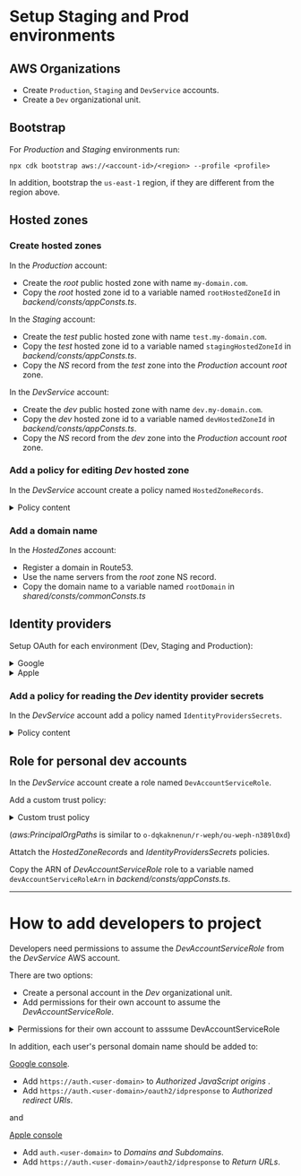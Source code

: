 # Setup Staging and Prod environments

## AWS Organizations
* Create `Production`, `Staging` and `DevService` accounts.
* Create a `Dev` organizational unit.

## Bootstrap

For *Production* and *Staging* environments run:

`npx cdk bootstrap aws://<account-id>/<region> --profile <profile>`

In addition, bootstrap the `us-east-1` region, if they are different from the region above.

## Hosted zones

### Create hosted zones

In the *Production* account:
* Create the *root* public hosted zone with name `my-domain.com`.
* Copy the *root* hosted zone id to a variable named `rootHostedZoneId` in *backend/consts/appConsts.ts*.

In the *Staging* account:
* Create the *test* public hosted zone with name `test.my-domain.com`.
* Copy the *test* hosted zone id to a variable named `stagingHostedZoneId` in *backend/consts/appConsts.ts*.
* Copy the *NS* record from the *test* zone into the *Production* account *root* zone.

In the *DevService* account:
* Create the *dev* public hosted zone with name `dev.my-domain.com`.
* Copy the *dev* hosted zone id to a variable named `devHostedZoneId` in *backend/consts/appConsts.ts*.
* Copy the *NS* record from the *dev* zone into the *Production* account *root* zone.

### Add a policy for editing *Dev* hosted zone

In the *DevService* account create a policy named `HostedZoneRecords`.

<details>
    <summary>Policy content</summary>

    {
        "Version": "2012-10-17",
        "Statement": [
            {
                "Effect": "Allow",
                "Action": "route53:ChangeResourceRecordSets",
                "Resource": "arn:aws:route53:::hostedzone/DEV_HOSTED_ZONE_ID"
            },
            {
                "Effect": "Allow",
                "Action": "route53:ListHostedZonesByName",
                "Resourcthee": "*"
            }
        ]
    }
</details>

### Add a domain name

In the *HostedZones* account:

* Register a domain in Route53.
* Use the name servers from the *root* zone NS record.
* Copy the domain name to a variable named `rootDomain` in *shared/consts/commonConsts.ts*

## Identity providers

Setup OAuth for each environment (Dev, Staging and Production):

<details>
<summary>Google</summary>

1. Go to [Credentials](https://console.cloud.google.com/apis/credentials) in *Google Cloud*.
2. Click *Create credentials* > *OAuth client ID*.
3. Select the *Web application* type.
4. Add `https://auth.<domain>` to *Authorized JavaScript origins* .
5. Add `https://auth.<domain>/oauth2/idpresponse` to *Authorized redirect URIs*.
6. Copy *Client ID* to variables named `googleClientIdDev`, `googleClientIdStaging` and `googleClientIdProd` in *backend/consts/appConsts.ts*.
7. In the AWS accounts (*DevService*, *Staging* and *Production) add a string parameter to *Parameter store* (for *DevService* use a **secure** string) and put the *Client secret* in it.
8. Copy the name of the string parameter to a single variable named `googleClientSecretParamName` in *backend/consts/appConsts.ts*.
</details>

<details>
<summary>Apple</summary>

1. Go to your [Apple developer account](https://developer.apple.com/account).
2. Go to *Certificates, Identifiers & Profiles* > *Identifiers*
3. Add a new identifier for each environment (*Dev*, *Stage*, *Prod*).
4. Choose *App IDs*.
5. Type *App*.
6. Description: `<app-name> <env>`.
7. Bundle ID: `<app-name><env>`.
8. Select *Sign In with Apple* checkbox.
9. *Continue* > *Register*.
10. Select *Service IDs* from the dropdown on the right.
11. Add new *Service ID*.
12. Description: `<app-name> <env>` (skip ENV for *Prod*).
13. Identifier: `<app-name>Website<env>`.
14. Write the identifier to variables `appleClientIdDev`, `appleClientIdStaging` and `appleClientIdProd` in *backend/consts/appConsts.ts*.
14. *Continue* > *Register*.
15. Choose again the service from the list.
16. Check *Sign in with Apple*, click *Configure*.
17. Add `auth.<domain>` to *Domains and Subdomains*.
18. Add `https://auth.<domain>/oauth2/idpresponse` to *Return URLs*.
19. *Continue* > *Save*.
20. Go to *Keys* and create new.
21. Key name: `<app-name><env>`.
22. Check *Sign in with Apple*, click *Configure*, choose the primary App ID.
23. *Save* > *Continue* > *Register* > *Download* > *Done*.
24. Copy the key ids to variables `appleKeyIdDev`, `appleKeyIdStaging` and `appleKeyIdProd` in *backend/consts/appConsts.ts*.
25. In the AWS accounts (*DevService*, *Staging* and *Production) add a string parameter to *Parameter store* (for *DevService* use a **secure** string) and put the downloaded private key in it.
26. Copy the name of the string parameter to a single variable named `applePrivateKeyParamName` in *backend/consts/appConsts.ts*.
</details>

### Add a policy for reading the *Dev* identity provider secrets

In the *DevService* account add a policy named `IdentityProvidersSecrets`.

<details>
    <summary>Policy content</summary>

    {
      "Version": "2012-10-17",
      "Statement": [
          {
              "Effect": "Allow",
              "Action": "ssm:GetParameters",
              "Resource": [
                  "arn:aws:ssm:<region>:<account-id>:parameter/<google-client-secret-parameter-name>",
                  "arn:aws:ssm:<region>:<account-id>:parameter/<apple-private-key-parameter-name>"
              ]
          }
      ]
    }
</details>

## Role for personal dev accounts

In the *DevService* account create a role named `DevAccountServiceRole`.

Add a custom trust policy:

<details>
    <summary>Custom trust policy</summary>

    {
        "Version": "2012-10-17",
        "Statement": [
            {
                "Effect": "Allow",
                "Principal": {
                    "AWS": "*"
                },
                "Action": "sts:AssumeRole",
                "Condition": {
                    "ForAnyValue:StringLike": {
                        "aws:PrincipalOrgPaths": "<path-to-dev-organizational-unit>/*"
                    }
                }
            }
        ]
    }
</details>

(*aws:PrincipalOrgPaths* is similar to `o-dqkaknenun/r-weph/ou-weph-n389l0xd`)

Attatch the *HostedZoneRecords* and *IdentityProvidersSecrets* policies.

Copy the ARN of *DevAccountServiceRole* role to a variable named `devAccountServiceRoleArn` in *backend/consts/appConsts.ts*.

---

# How to add developers to project

Developers need permissions to assume the *DevAccountServiceRole* from the *DevService* AWS account.

There are two options:

* Create a personal account in the *Dev* organizational unit.
* Add permissions for their own account to assume the *DevAccountServiceRole*.

<details>
    <summary>Permissions for their own account to asssume DevAccountServiceRole</summary>

     {
        "Effect": "Allow",
        "Principal": {
            "AWS": "<ACCOUNT_ID>"
        },
        "Action": "sts:AssumeRole"
    }
</details>

In addition, each user's personal domain name should be added to:

[Google console](https://console.cloud.google.com/apis/credentials).
* Add `https://auth.<user-domain>` to *Authorized JavaScript origins* .
* Add `https://auth.<user-domain>/oauth2/idpresponse` to *Authorized redirect URIs*.

and

[Apple console](https://developer.apple.com/account)
* Add `auth.<user-domain>` to *Domains and Subdomains*.
* Add `https://auth.<user-domain>/oauth2/idpresponse` to *Return URLs*.